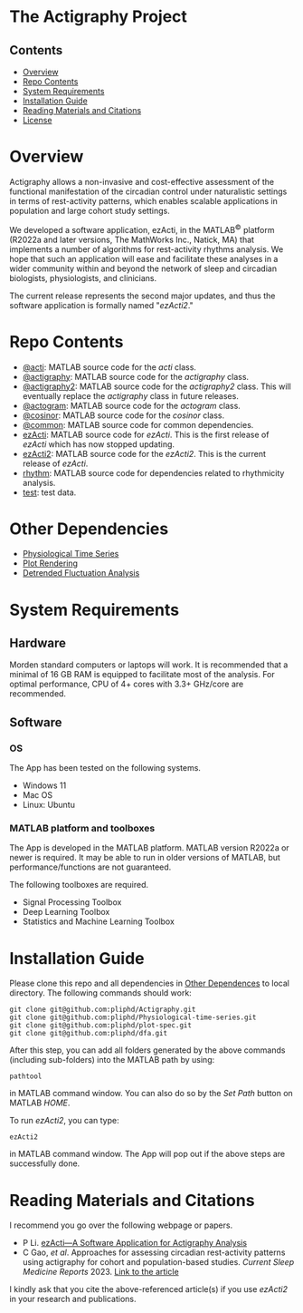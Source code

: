 # The Actigraphy Project

## Contents

- [Overview](#overview)
- [Repo Contents](#repo-contents)
- [System Requirements](#system-requirements)
- [Installation Guide](#installation-guide)
- [Reading Materials and Citations](#reading-materials-and-citations)
- [License](./LICENSE)

# Overview

Actigraphy allows a non-invasive and cost-effective assessment of the functional manifestation of the circadian control under naturalistic settings in terms of rest-activity patterns, which enables scalable applications in population and large cohort study settings.

We developed a software application, ezActi, in the MATLAB<sup>&copy;</sup> platform (R2022a and later versions, The MathWorks Inc., Natick, MA) that implements a number of algorithms for rest-activity rhythms analysis. We hope that such an application will ease and facilitate these analyses in a wider community within and beyond the network of sleep and circadian biologists, physiologists, and clinicians.

The current release represents the second major updates, and thus the software application is formally named "*ezActi2*."

# Repo Contents

- [@acti](./@acti): MATLAB source code for the *acti* class.
- [@actigraphy](./@actigraphy): MATLAB source code for the *actigraphy* class.
- [@actigraphy2](./@actigraphy2): MATLAB source code for the *actigraphy2* class. This will eventually replace the *actigraphy* class in future releases.
- [@actogram](./@actogram): MATLAB source code for the *actogram* class.
- [@cosinor](./@cosinor): MATLAB source code for the *cosinor* class.
- [@common](./common): MATLAB source code for common dependencies.
- [ezActi](./ezActi): MATLAB source code for *ezActi*. This is the first release of *ezActi* which has now stopped updating.
- [ezActi2](./ezActi2): MATLAB source code for the *ezActi2*. This is the current release of *ezActi*.
- [rhythm](./rhythm): MATLAB source code for dependencies related to rhythmicity analysis.
- [test](./test): test data.

# Other Dependencies

- [Physiological Time Series](https://github.com/pliphd/Physiological-time-series)
- [Plot Rendering](https://github.com/pliphd/plot-spec)
- [Detrended Fluctuation Analysis](https://github.com/pliphd/dfa)

# System Requirements

## Hardware

Morden standard computers or laptops will work. It is recommended that a minimal of 16 GB RAM is equipped to facilitate most of the analysis. For optimal performance, CPU of 4+ cores with 3.3+ GHz/core are recommended.

## Software

### OS

The App has been tested on the following systems.
- Windows 11
- Mac OS
- Linux: Ubuntu

### MATLAB platform and toolboxes

The App is developed in the MATLAB platform. MATLAB version R2022a or newer is required. It may be able to run in older versions of MATLAB, but performance/functions are not guaranteed.

The following toolboxes are required.

- Signal Processing Toolbox
- Deep Learning Toolbox
- Statistics and Machine Learning Toolbox

# Installation Guide

Please clone this repo and all dependencies in [Other Dependences](#other-dependencies) to local directory. The following commands should work:

```
git clone git@github.com:pliphd/Actigraphy.git
git clone git@github.com:pliphd/Physiological-time-series.git
git clone git@github.com:pliphd/plot-spec.git
git clone git@github.com:pliphd/dfa.git
```

After this step, you can add all folders generated by the above commands (including sub-folders) into the MATLAB path by using:

```
pathtool
```

in MATLAB command window. You can also do so by the *Set Path* button on MATLAB *HOME*.

To run *ezActi2*, you can type:

```
ezActi2
```

in MATLAB command window. The App will pop out if the above steps are successfully done.

# Reading Materials and Citations

I recommend you go over the following webpage or papers.

- P Li. [ezActi—A Software Application for Actigraphy Analysis](https://pliphd.github.io/resources/EzActi-A-Software-Application-for-Actigraphy-Analysis/)
- C Gao, *et al*. Approaches for assessing circadian rest-activity patterns using actigraphy for cohort and population-based studies. *Current Sleep Medicine Reports* 2023. [Link to the article <i class="bi bi-file-pdf"></i>](https://doi.org/10.1007/s40675-023-00267-4)

I kindly ask that you cite the above-referenced article(s) if you use *ezActi2* in your research and publications.